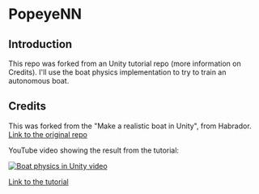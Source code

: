 # PopeyeNN

## Introduction

This repo was forked from an Unity tutorial repo (more information on Credits). I'll use the boat physics implementation to try to train an autonomous boat.

## Credits

This was forked from the "Make a realistic boat in Unity", from Habrador.
[Link to the original repo](https://github.com/Habrador/Unity-Boat-physics-Tutorial)

YouTube video showing the result from the tutorial:

[![Boat physics in Unity video](http://img.youtube.com/vi/6Ec-gxpC-Ik/0.jpg)](http://www.youtube.com/watch?v=6Ec-gxpC-Ik "Boat physics in Unity video")

[Link to the tutorial](https://www.habrador.com/tutorials/unity-boat-tutorial/)